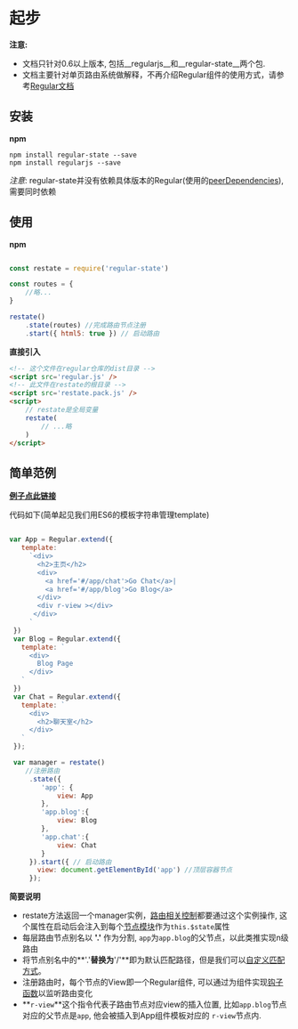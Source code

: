 
# 起步

__注意:__

- 文档只针对0.6以上版本, 包括__regularjs__和__regular-state__两个包. 
- 文档主要针对单页路由系统做解释，不再介绍Regular组件的使用方式，请参考[Regular文档](http://regularjs.github.io/guide/zh/index.html)



## 安装

__npm__
```
npm install regular-state --save
npm install regularjs --save
```
_注意_: regular-state并没有依赖具体版本的Regular(使用的[peerDependencies](https://nodejs.org/en/blog/npm/peer-dependencies/)), 需要同时依赖



## 使用

__npm__
```javascript

const restate = require('regular-state')

const routes = {
    //略...
}

restate()
    .state(routes) //完成路由节点注册 
    .start({ html5: true }) // 启动路由

```

__直接引入__

```html
<!-- 这个文件在regular仓库的dist目录 -->
<script src='regular.js' />
<!-- 此文件在restate的根目录 -->
<script src='restate.pack.js' />
<script>
    // restate是全局变量
    restate(
        // ...略
    )
</script>
```


## 简单范例

**<a href='../example/start-1.html#/app/blog' target='_blank'>例子点此链接</a>**

代码如下(简单起见我们用ES6的模板字符串管理template)

```js

var App = Regular.extend({
   template: 
     `<div>
       <h2>主页</h2>
       <div>
         <a href='#/app/chat'>Go Chat</a>|
         <a href='#/app/blog'>Go Blog</a>
       </div>
       <div r-view ></div>
      </div>
     `
 })
 var Blog = Regular.extend({
   template: `
     <div>
       Blog Page 
     </div>
   `  
 })
 var Chat = Regular.extend({
   template: `
     <div>
       <h2>聊天室</h2>
     </div>
   `  
 });

 var manager = restate()
    //注册路由
     .state({
        'app': {
            view: App
        },
        'app.blog':{
            view: Blog
        },
        'app.chat':{
            view: Chat
        }
     }).start({ // 启动路由
       view: document.getElementById('app') //顶层容器节点
     }); 


```


__简要说明__

- restate方法返回一个manager实例，[路由相关控制](docs/core/jump.md)都要通过这个实例操作, 这个属性在启动后会注入到每个[节点模块](docs/core/view.md)作为`this.$state`属性
- 每层路由节点别名以 **'.'** 作为分割, `app`为`app.blog`的父节点，以此类推实现n级路由
- 将节点别名中的**'.'**替换为**'/'**即为默认匹配路径，但是我们可以[自定义匹配方式](docs/core/match.md)。
- 注册路由时，每个节点的View即一个Regular组件, 可以通过为组件实现[钩子函数](生命周期)以监听路由变化
- **`r-view`**这个指令代表子路由节点对应view的插入位置, 比如`app.blog`节点对应的父节点是`app`, 他会被插入到App组件模板对应的 `r-view`节点内.










